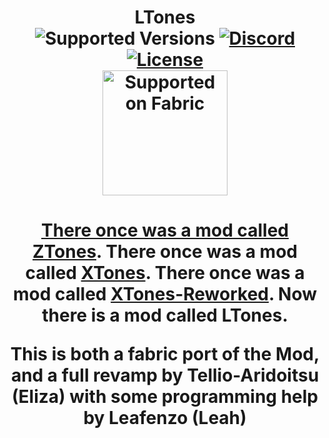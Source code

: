 <h1 align="center"> LTones
<br>	<img src="https://img.shields.io/badge/Available%20for-MC%201.20.1-c70039" alt="Supported Versions">
  	<a href="https://discord.gg/uNZQ5NbnMX"><img src="https://img.shields.io/static/v1?label= &message=Tellio's Projects&style=flat&logo=Discord&color=363b5c" alt="Discord"></a>
	<a href="https://github.com/Tellios-Projects/Squashed/blob/1.19/LICENSE.md"><img src="https://img.shields.io/github/license/Tellios-Projects/L-Tones?style=flat&color=b00a3f" alt="License"></a>
    <br>
<a href="https://fabricmc.net/"><img src="https://cdn.discordapp.com/attachments/705864145169416313/969720133998239794/fabric_supported.png"alt="Supported on Fabric"width="200"</a> 

<h4 align="center"> 

There once was a mod called [ZTones](https://www.minecraftforum.net/forums/mapping-and-modding-java-edition/minecraft-mods/2221070-ztones-v-2-2-1-decorative-blocks-16x).
There once was a mod called [XTones](https://github.com/TehNut/Xtones).
There once was a mod called [XTones-Reworked](https://github.com/TobsenD/XTones-Reworked).
Now there is a mod called LTones.

This is both a fabric port of the Mod, and a full revamp by Tellio-Aridoitsu (Eliza) with some programming help by Leafenzo (Leah) 

</h4>
